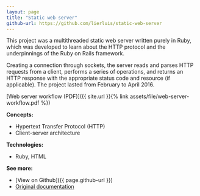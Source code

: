 ```yaml
---
layout: page
title: "Static web server"
github-url: https://github.com/lierluis/static-web-server
---
```


This project was a multithreaded static web server written purely in Ruby, which
was developed to learn about the HTTP protocol and the underpinnings of the
Ruby on Rails framework.

Creating a connection through sockets, the server reads and parses HTTP
requests from a client, performs a series of operations, and returns an HTTP
response with the appropriate status code and resource (if applicable).
The project lasted from February to April 2016.

[Web server workflow (PDF)]({{ site.url }}{% link assets/file/web-server-workflow.pdf %})

**Concepts:**
* Hypertext Transfer Protocol (HTTP)
* Client-server architecture

**Technologies:**
* Ruby, HTML

**See more:**
* [View on Github]({{ page.github-url }})
* [Original documentation](https://goo.gl/0d0PWk)
